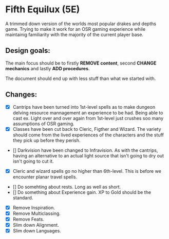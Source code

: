 # Fifth Equilux (5E)

A trimmed down version of the worlds most popular drakes and depths game.
Trying to make it work for an OSR gaming experience while maintainig familiarity with the majority of the current player base.

## Design goals:

The main focus should be to firstly **REMOVE content**, second **CHANGE mechanics** and lastly **ADD procedures**.

The document should end up with less stuff than what we started with.

## Changes:

- [x] Cantrips have been turned into 1st-level spells as to make dungeon delving resource mannagement an experience to be had. Being able to cast ex. Light over and over again from 1st-level just crushes soo many assumptions of OSR gaming.
- [x] Classes have been cut back to Cleric, Figther and Wizard. The variety should come from the lived experiences of the characters and the stuff they pick up before they perish.
- [] Darkvision have been changed to Infravision. As with the cantrips, having an alternative to an actual light source that isn't going to dry out isn't going to cut it.
- [x] Cleric and wizard spells go no higher than 6th-level. This is before we encounter planar travel spells.
- [] Do somehting about rests. Long as well as short.
- [] Do something about Experience gain. XP to Gold should be the standard.
- [x] Remove Inspiration.
- [x] Remove Multiclassing.
- [x] Remove Feats.
- [x] Slim down Alignment.
- [x] Slim down Languages.
